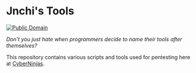 # Jnchi's Tools

[![Public Domain][license-badge]](UNLICENSE)

_Don't you just hate when programmers decide to name their tools after themselves?_

This repository contains various scripts and tools used for pentesting here at [CyberNinjas][cn-ref].

[cn-ref]: https://github.com/CyberNinjas
[satire-wiki]: https://en.wikipedia.org/wiki/Satire#Humour
[license-badge]: https://img.shields.io/badge/license-public--domain-black.svg?style=flat-square
